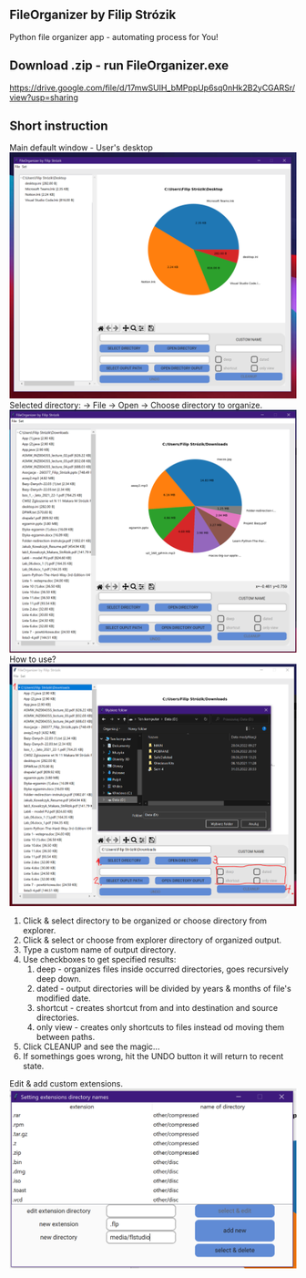 ## FileOrganizer by Filip Strózik
Python file organizer app - automating process for You!

## Download .zip - run FileOrganizer.exe
https://drive.google.com/file/d/17mwSUlH_bMPppUp6sq0nHk2B2yCGARSr/view?usp=sharing

## Short instruction
Main default window - User's desktop
![App Screenshot](https://github.com/Filipstrozik/FileOrganizer/blob/main/fileorganizer.PNG)
Selected directory: -> File -> Open -> Choose directory to organize.
![App Screenshot](https://github.com/Filipstrozik/FileOrganizer/blob/main/downloads.PNG)
How to use?
![App Screenshot](https://github.com/Filipstrozik/FileOrganizer/blob/main/instructions.PNG)
1. Click & select directory to be organized or choose directory from explorer.
2. Click & select or choose from explorer directory of organized output.
3. Type a custom name of output directory.
4. Use checkboxes to get specified results:
   1. deep - organizes files inside occurred directories, goes recursively deep down.
   2. dated - output directories will be divided by years & months of file's modified date.
   3. shortcut - creates shortcut from and into destination and source directories.
   4. only view - creates only shortcuts to files instead od moving them between paths.
5. Click CLEANUP and see the magic...
6. If somethings goes wrong, hit the UNDO button it will return to recent state.

Edit & add custom extensions.
![App Screenshot](https://github.com/Filipstrozik/FileOrganizer/blob/main/extensionsettings.PNG)